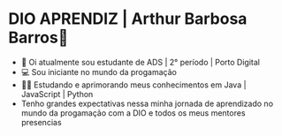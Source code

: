 # DIO APRENDIZ | Arthur Barbosa Barros👋

- 🌆 Oi atualmente sou estudante de ADS | 2° período | Porto Digital
- 💻 Sou iniciante no mundo da progamação
- 👨‍🎓 Estudando e aprimorando meus conhecimentos em Java | JavaScript | Python 
- Tenho grandes expectativas nessa minha jornada de aprendizado no mundo da progamação com a DIO e todos os meus mentores presencias 